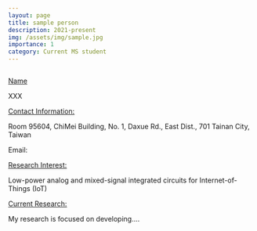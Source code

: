 ```yaml
---
layout: page
title: sample person
description: 2021-present
img: /assets/img/sample.jpg
importance: 1
category: Current MS student
---
```


<div class="row">
    <div class="col-sm-10 mt-3 mt-md-0">
        <img class="img-fluid rounded z-depth-1" src="{{ '/assets/img/sample.jpg' | relative_url }}" alt="" title="example image"/>
    </div>
</div>

<a href="#"> Name </a>

XXX

<a href="#"> Contact Information: </a>

<p>Room 95604, ChiMei Building, No. 1, Daxue Rd., East Dist., 701 Tainan City, Taiwan</p>
Email: 

<a href="#"> Research Interest: </a>

Low-power analog and mixed-signal integrated circuits for Internet-of-Things (IoT)

<a href="#"> Current Research: </a>

My research is focused on developing.... 